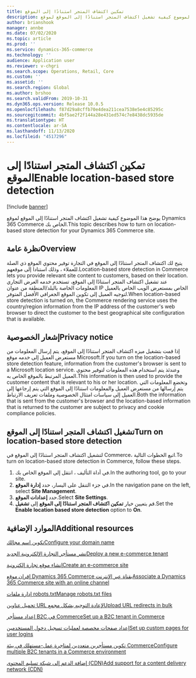 ```yaml
---
title: تمكين اكتشاف المتجر استنادًا إلى الموقع
description: يوضح هذا الموضوع كيفية تشغيل اكتشاف المتجر استنادًا إلى الموقع‬ لموقع Dynamics 365 Commerce الخاص بك.
author: brianshook
manager: annbe
ms.date: 07/02/2020
ms.topic: article
ms.prod: ''
ms.service: dynamics-365-commerce
ms.technology: ''
audience: Application user
ms.reviewer: v-chgri
ms.search.scope: Operations, Retail, Core
ms.custom: ''
ms.assetid: ''
ms.search.region: Global
ms.author: brshoo
ms.search.validFrom: 2019-10-31
ms.dyn365.ops.version: Release 10.0.5
ms.openlocfilehash: f87d29a8cffb70e4dea211cea7538e5e4c85295c
ms.sourcegitcommit: 4bf5ae2f2f144a28e431ed574c7e8438dc5935de
ms.translationtype: HT
ms.contentlocale: ar-SA
ms.lasthandoff: 11/13/2020
ms.locfileid: "4517296"
---
```

# <a name="enable-location-based-store-detection"></a><span data-ttu-id="d89b4-103">تمكين اكتشاف المتجر استنادًا إلى الموقع</span><span class="sxs-lookup"><span data-stu-id="d89b4-103">Enable location-based store detection</span></span>


[!include [banner](includes/banner.md)]

<span data-ttu-id="d89b4-104">يوضح هذا الموضوع كيفية تشغيل اكتشاف المتجر استنادًا إلى الموقع‬ لموقع Dynamics 365 Commerce الخاص بك.</span><span class="sxs-lookup"><span data-stu-id="d89b4-104">This topic describes how to turn on location-based store detection for your Dynamics 365 Commerce site.</span></span>

## <a name="overview"></a><span data-ttu-id="d89b4-105">نظرة عامة</span><span class="sxs-lookup"><span data-stu-id="d89b4-105">Overview</span></span>

<span data-ttu-id="d89b4-106">يتيح لك اكتشاف المتجر استنادًا إلى الموقع‬ في التجارة توفير محتوي الموقع ذي الصلة للعملاء ، وذلك استنادا إلى موقعهم.</span><span class="sxs-lookup"><span data-stu-id="d89b4-106">Location-based store detection in Commerce lets you provide relevant site content to customers, based on their location.</span></span> <span data-ttu-id="d89b4-107">عند تشغيل اكتشاف المتجر استنادًا إلى الموقع، تستخدم خدمه العرض التجاري المعلومات الخاصة بالبلد/المنطقة من عنوان IP الخاص بمستعرض الويب الخاص بالعميل لتوجيه العميل إلى تكوين الموقع الجغرافي الأفضل المتوفر.</span><span class="sxs-lookup"><span data-stu-id="d89b4-107">When location-based store detection is turned on, the Commerce rendering service uses the country/region information from the IP address of the customer's web browser to direct the customer to the best geographical site configuration that is available.</span></span>

## <a name="privacy-notice"></a><span data-ttu-id="d89b4-108">إشعار الخصوصية</span><span class="sxs-lookup"><span data-stu-id="d89b4-108">Privacy notice</span></span>

<span data-ttu-id="d89b4-109">إذا قمت بتشغيل ميزه اكتشاف المتجر استنادًا إلى الموقع، يتم إرسال المعلومات من مستعرض العميل إلى خدمه موقع Microsoft.</span><span class="sxs-lookup"><span data-stu-id="d89b4-109">If you turn on the location-based store detection feature, information from the customer's browser is sent to a Microsoft location service.</span></span> <span data-ttu-id="d89b4-110">وعندئذ يتم استخدام هذه المعلومات لتوفير محتوي العميل المرتبط بالموقع الخاص به.</span><span class="sxs-lookup"><span data-stu-id="d89b4-110">This information is then used to provide the customer content that is relevant to his or her location.</span></span> <span data-ttu-id="d89b4-111">وتخضع المعلومات التي يتم إرسالها من مستعرض العميل والمعلومات استنادًا إلى الموقع التي يتم إرجاعها إلى العميل إلى سياسات امتثال الخصوصية وملفات تعريف الارتباط.</span><span class="sxs-lookup"><span data-stu-id="d89b4-111">Both the information that is sent from the customer's browser and the location-based information that is returned to the customer are subject to privacy and cookie compliance policies.</span></span>

## <a name="turn-on-location-based-store-detection"></a><span data-ttu-id="d89b4-112">تشغيل اكتشاف المتجر استنادًا إلى الموقع</span><span class="sxs-lookup"><span data-stu-id="d89b4-112">Turn on location-based store detection</span></span>

<span data-ttu-id="d89b4-113">لتشغيل اكتشاف المتجر استنادًا إلى الموقع في Commerce، اتبع الخطوات التالية.</span><span class="sxs-lookup"><span data-stu-id="d89b4-113">To turn on location-based store detection in Commerce, follow these steps.</span></span>

1. <span data-ttu-id="d89b4-114">في أداة التأليف ، انتقل إلى الموقع الخاص بك.</span><span class="sxs-lookup"><span data-stu-id="d89b4-114">In the authoring tool, go to your site.</span></span>
1. <span data-ttu-id="d89b4-115">في جزء التنقل على اليسار، حدد **إدارة الموقع**.</span><span class="sxs-lookup"><span data-stu-id="d89b4-115">In the navigation pane on the left, select **Site Management**.</span></span>
1. <span data-ttu-id="d89b4-116">حدد **إعدادات الموقع**.</span><span class="sxs-lookup"><span data-stu-id="d89b4-116">Select **Site Settings**.</span></span>
1. <span data-ttu-id="d89b4-117">قم بتعيين خيار **تمكين اكتشاف المتجر استنادًا إلى الموقع** إلى **تشغيل**.</span><span class="sxs-lookup"><span data-stu-id="d89b4-117">Set the **Enable location based store detection** option to **On**.</span></span>

## <a name="additional-resources"></a><span data-ttu-id="d89b4-118">الموارد الإضافية</span><span class="sxs-lookup"><span data-stu-id="d89b4-118">Additional resources</span></span>

[<span data-ttu-id="d89b4-119">تكوين اسم مجالك</span><span class="sxs-lookup"><span data-stu-id="d89b4-119">Configure your domain name</span></span>](configure-your-domain-name.md)

[<span data-ttu-id="d89b4-120">نشر مستأجر التجارة الإلكترونية الجديد</span><span class="sxs-lookup"><span data-stu-id="d89b4-120">Deploy a new e-commerce tenant</span></span>](deploy-ecommerce-site.md)

[<span data-ttu-id="d89b4-121">إنشاء موقع تجارة إلكترونية</span><span class="sxs-lookup"><span data-stu-id="d89b4-121">Create an e-commerce site</span></span>](create-ecommerce-site.md)

[<span data-ttu-id="d89b4-122">إقران موقع Dynamics 365 Commerce بقناة عبر الإنترنت</span><span class="sxs-lookup"><span data-stu-id="d89b4-122">Associate a Dynamics 365 Commerce site with an online channel</span></span>](associate-site-online-store.md)

[<span data-ttu-id="d89b4-123">إدارة ملفات robots.txt</span><span class="sxs-lookup"><span data-stu-id="d89b4-123">Manage robots.txt files</span></span>](manage-robots-txt-files.md)

[<span data-ttu-id="d89b4-124">تحميل عناوين URL لإعادة التوجيه‬ بشكل مجمع</span><span class="sxs-lookup"><span data-stu-id="d89b4-124">Upload URL redirects in bulk</span></span>](upload-bulk-redirects.md)

[<span data-ttu-id="d89b4-125">إعداد مستأجر B2C في Commerce</span><span class="sxs-lookup"><span data-stu-id="d89b4-125">Set up a B2C tenant in Commerce</span></span>](set-up-B2C-tenant.md)

[<span data-ttu-id="d89b4-126">إعداد صفحات مخصصة لعمليات تسجيل دخول المستخدمين</span><span class="sxs-lookup"><span data-stu-id="d89b4-126">Set up custom pages for user logins</span></span>](custom-pages-user-logins.md)

[<span data-ttu-id="d89b4-127">تكوين مستأجرين متعددين لمتاجرة عمل-مستهلك في بيئة Commerce</span><span class="sxs-lookup"><span data-stu-id="d89b4-127">Configure multiple B2C tenants in a Commerce environment</span></span>](configure-multi-B2C-tenants.md)

[<span data-ttu-id="d89b4-128">إضافة الدعم إلى شبكة تسليم المحتوى (CDN)</span><span class="sxs-lookup"><span data-stu-id="d89b4-128">Add support for a content delivery network (CDN)</span></span>](add-cdn-support.md)
